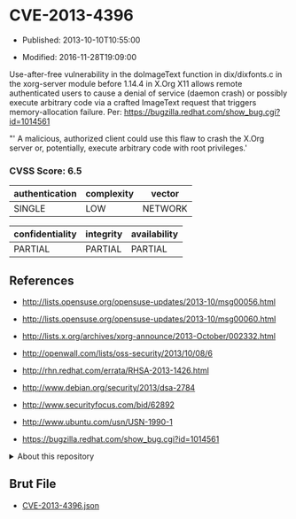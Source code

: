 # CVE-2013-4396

- Published: 2013-10-10T10:55:00

- Modified: 2016-11-28T19:09:00

Use-after-free vulnerability in the doImageText function in dix/dixfonts.c in the xorg-server module before 1.14.4 in X.Org X11 allows remote authenticated users to cause a denial of service (daemon crash) or possibly execute arbitrary code via a crafted ImageText request that triggers memory-allocation failure. Per:  https://bugzilla.redhat.com/show_bug.cgi?id=1014561

"' A malicious, authorized client could use this flaw to crash the X.Org server or, potentially, execute arbitrary code with root privileges.'

### CVSS Score: **6.5**

| authentication | complexity | vector |
| --- | --- | --- |
| SINGLE | LOW | NETWORK |

| confidentiality | integrity | availability |
| --- | --- | --- |
| PARTIAL | PARTIAL | PARTIAL |

## References

* http://lists.opensuse.org/opensuse-updates/2013-10/msg00056.html

* http://lists.opensuse.org/opensuse-updates/2013-10/msg00060.html

* http://lists.x.org/archives/xorg-announce/2013-October/002332.html

* http://openwall.com/lists/oss-security/2013/10/08/6

* http://rhn.redhat.com/errata/RHSA-2013-1426.html

* http://www.debian.org/security/2013/dsa-2784

* http://www.securityfocus.com/bid/62892

* http://www.ubuntu.com/usn/USN-1990-1

* https://bugzilla.redhat.com/show_bug.cgi?id=1014561

<details>
<summary>About this repository</summary> 

  This repository is part of the project [Live Hack CVE](https://github.com/Live-Hack-CVE). Main website can be found [www.live-hack.org](https://www.live-hack.org) 
  
  Made by [Sn0wAlice](https://github.com/Sn0wAlice) for the people that care about security and need to have a feed of the latest CVEs. Hope you enjoy it, don't forget to star the repo and follow me on [Twitter](https://twitter.com/Sn0wAlice) and [Github](https://github.com/Sn0wAlice). And that is my [personnal website](https://www.alice-snow.me/)

  - [Home Page](https://github.com/Live-Hack-CVE)
  - [Framework](https://github.com/Live-Hack-CVE/cve-framework)
  - [CVE database](https://github.com/Live-Hack-CVE/full_database)
  - [Changelog](https://github.com/Live-Hack-CVE/Changelog)
</details>

## Brut File

* [CVE-2013-4396.json](https://raw.githubusercontent.com/Live-Hack-CVE/full_database/main/cves/2013/CVE-2013-4396.json)

